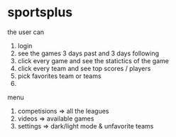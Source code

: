 # sportsplus

the user can 
1. login
2. see the games 3 days past and 3 days following
3. click every game and see the statictics of the game
4. click every team and see top scores / players
5. pick favorites team or teams 
6. 

menu
1. competisions => all the leagues
2. videos => available games
3. settings => dark/light mode & unfavorite teams 